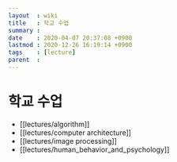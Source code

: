 ```yaml
---
layout  : wiki
title   : 학교 수업
summary : 
date    : 2020-04-07 20:37:08 +0900
lastmod : 2020-12-26 16:19:14 +0900
tags    : [lecture]
parent  : 
---
```


# 학교 수업
* [[lectures/algorithm]] 
* [[lectures/computer architecture]]
* [[lectures/image processing]]
* [[lectures/human_behavior_and_psychology]]
